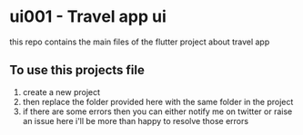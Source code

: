 # ui001 - Travel app ui
this repo contains the main files of the flutter project about travel app 

## To use this projects file 
1. create a new project
2. then replace the folder provided here with the same folder in the project
3. if there are some errors then you can either notify me on twitter or raise an issue here i'll be more than happy to resolve those errors


